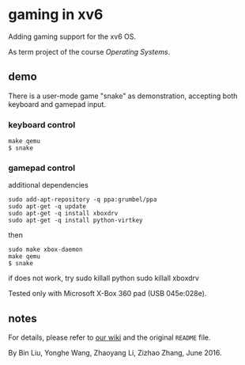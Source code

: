 # gaming in xv6

Adding gaming support for the xv6 OS.

As term project of the course _Operating Systems_.


## demo
There is a user-mode game "snake" as demonstration, accepting both keyboard and gamepad input.

### keyboard control

	make qemu
	$ snake

### gamepad control
additional dependencies

	sudo add-apt-repository -q ppa:grumbel/ppa
	sudo apt-get -q update
	sudo apt-get -q install xboxdrv
	sudo apt-get -q install python-virtkey

then

	sudo make xbox-daemon
	make qemu
	$ snake

if does not work, try
	sudo killall python
	sudo killall xboxdrv

Tested only with Microsoft X-Box 360 pad (USB 045e:028e).

## notes

For details, please refer to [our wiki](https://github.com/lizy14/gaming-in-xv6/wiki) and the original `README` file.

By Bin Liu, Yonghe Wang, Zhaoyang Li, Zizhao Zhang, June 2016.
